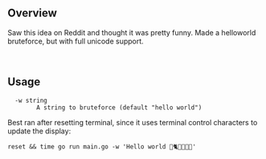 ## Overview

Saw this idea on Reddit and thought it was pretty funny. Made a helloworld bruteforce, but with full unicode support.  

&nbsp;  

## Usage  

```
  -w string
        A string to bruteforce (default "hello world")
```

Best ran after resetting terminal, since it uses terminal control characters to update the display:  

```
reset && time go run main.go -w 'Hello world 👾🐈🏀🎸🍩🤯'
```